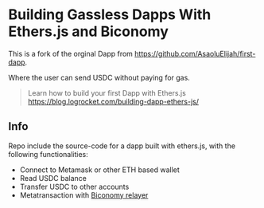 # Building Gassless Dapps With Ethers.js and Biconomy
This is a fork of the orginal Dapp from https://github.com/AsaoluElijah/first-dapp.

Where the user can send USDC without paying for gas.

> Learn how to build your first Dapp with Ethers.js <br>
> https://blog.logrocket.com/building-dapp-ethers-js/

## Info

Repo include the source-code for a dapp built with ethers.js, with the following functionalities:
- Connect to Metamask or other ETH based wallet
- Read USDC balance
- Transfer USDC to other accounts
- Metatransaction with [Biconomy relayer](https://docs.biconomy.io/products/enable-gasless-transactions/choose-an-approach-to-enable-gasless/eip-2771/2.-code-changes/sdk)

